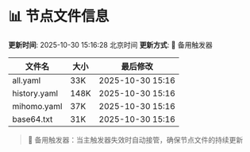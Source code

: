 # 📊 节点文件信息

**更新时间**: 2025-10-30 15:16:28 北京时间
**更新方式**: 🔄 备用触发器

| 文件名 | 大小 | 最后修改 |
|--------|------|----------|
| all.yaml | 33K | 2025-10-30 15:16 |
| history.yaml | 148K | 2025-10-30 15:16 |
| mihomo.yaml | 37K | 2025-10-30 15:16 |
| base64.txt | 31K | 2025-10-30 15:16 |

> 🔄 备用触发器：当主触发器失效时自动接管，确保节点文件的持续更新
